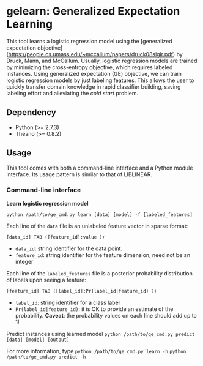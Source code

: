 # gelearn: Generalized Expectation Learning

This tool learns a logistic regression model using the [generalized expectation objective] (https://people.cs.umass.edu/~mccallum/papers/druck08sigir.pdf) by Druck, Mann, and McCallum. Usually, logistic regression models are trained by minimizing the cross-entropy objective, which requires labeled instances. Using generalized expectation (GE) objective, we can train logistic regression models by just labeling features. This allows the user to quickly transfer domain knowledge in rapid classifier building, saving labeling effort and alleviating the _cold start_ problem.


Dependency
----------
* Python (>= 2.7.3)
* Theano (>= 0.8.2)

Usage
-----
This tool comes with both a command-line interface and a Python module interface. Its usage pattern is similar to that of LIBLINEAR.

### Command-line interface

__Learn logistic regression model__

`python /path/to/ge_cmd.py learn [data] [model] -f [labeled_features]`

Each line of the `data` file is an unlabeled feature vector in sparse format:

`[data_id] TAB ([feature_id]:value )+`

* `data_id`: string identifier for the data point.
* `feature_id`: string identifier for the feature dimension, need not be an integer

Each line of the `labeled_features` file is a posterior probability distribution of labels upon seeing a feature:

`[feature_id] TAB ([label_id]:Pr(label_id|feature_id) )+`

* `label_id`: string identifier for a class label
* `Pr(label_id|feature_id)`: it is OK to provide an estimate of the probability. __Caveat__: the probability values on each line should add up to 1!

Predict instances using learned model
`python /path/to/ge_cmd.py predict [data] [model] [output]`

For more information, type
`python /path/to/ge_cmd.py learn -h`
`python /path/to/ge_cmd.py predict -h`


